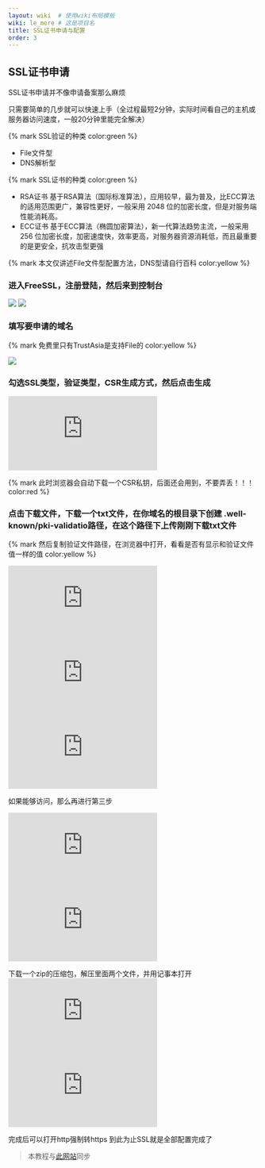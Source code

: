 ```yaml
---
layout: wiki  # 使用wiki布局模板
wiki: le_more # 这是项目名
title: SSL证书申请与配置
order: 3
---
```

## SSL证书申请

SSL证书申请并不像申请备案那么麻烦

只需要简单的几步就可以快速上手（全过程最短2分钟，实际时间看自己的主机或服务器访问速度，一般20分钟里能完全解决）

{% mark SSL验证的种类 color:green %}

+ File文件型
+ DNS解析型

{% mark SSL证书的种类 color:green %}

+ RSA证书 基于RSA算法（国际标准算法），应用较早，最为普及，比ECC算法的适用范围更广，兼容性更好，一般采用 2048 位的加密长度，但是对服务端性能消耗高。
+ ECC证书 基于ECC算法（椭圆加密算法），新一代算法趋势主流，一般采用 256 位加密长度，加密速度快，效率更高，对服务器资源消耗低，而且最重要的是更安全，抗攻击型更强

{% mark 本文仅讲述File文件型配置方法，DNS型请自行百科 color:yellow %}

### 进入FreeSSL，注册登陆，然后来到控制台

![](https://doc.cnin.top//Public/Uploads/2022-02-08/6202642f3c008.png)
![](https://doc.cnin.top//Public/Uploads/2022-02-08/6202647c46aab.png)

### 填写要申请的域名

{% mark 免费里只有TrustAsia是支持File的 color:yellow %}

![](https://doc.cnin.top//Public/Uploads/2022-02-08/620267247538d.png)

### 勾选SSL类型，验证类型，CSR生成方式，然后点击生成

![](https://doc.cnin.top//server/index.php?s=/api/attachment/visitFile&sign=a46c40e02e00380b9efa00dfd35c998f)

{% mark 此时浏览器会自动下载一个CSR私钥，后面还会用到，不要弄丢！！！ color:red %}

### 点击下载文件，下载一个txt文件，在你域名的根目录下创建 .well-known/pki-validatio路径，在这个路径下上传刚刚下载txt文件

{% mark 然后复制验证文件路径，在浏览器中打开，看看是否有显示和验证文件值一样的值 color:yellow %}

![](https://doc.cnin.top//server/index.php?s=/api/attachment/visitFile&sign=ec09902d8f180cc09bac7e929eb229fc)
![](https://doc.cnin.top//server/index.php?s=/api/attachment/visitFile&sign=20dfc1872fc580c705877fff7e967825)
![](https://doc.cnin.top//server/index.php?s=/api/attachment/visitFile&sign=56e0afe8c55d3f9b03cc39b9c086d316)

如果能够访问，那么再进行第三步

![](https://doc.cnin.top//server/index.php?s=/api/attachment/visitFile&sign=d7ba0ee716213c3eea9913c192053945)
![](https://doc.cnin.top//server/index.php?s=/api/attachment/visitFile&sign=bad7128061cbbf681cc3467ccf8d6ff1)

下载一个zip的压缩包，解压里面两个文件，并用记事本打开
![](https://doc.cnin.top//server/index.php?s=/api/attachment/visitFile&sign=343e9aa944bdb318752dedc4908f60e1)
![](https://doc.cnin.top//server/index.php?s=/api/attachment/visitFile&sign=9d7e66b3a32ece806bee0e619d23c81b)

完成后可以打开http强制转https
到此为止SSL就是全部配置完成了

> 本教程与[此网站](https://doc.cnin.top/web/#/6/49)同步